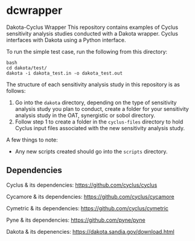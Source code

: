 # dcwrapper
Dakota-Cyclus Wrapper 
This repository contains examples of Cyclus sensitivity analysis 
studies conducted with a Dakota wrapper. 
Cyclus interfaces with Dakota using a Python interface. 

To run the simple test case, run the following from this directory: 
```
bash
cd dakota/test/ 
dakota -i dakota_test.in -o dakota_test.out
```

The structure of each sensitivity analysis study in this repository 
is as follows: 
1. Go into the `dakota` directory, depending on the type of sensitivity 
analysis study you plan to conduct, create a folder for your sensitivity 
analysis study in the OAT, synergistic or sobol directory.
2. Follow step 1 to create a folder in the `cyclus-files` directory to hold 
Cyclus input files associated with the new sensitivity analysis study. 

A few things to note: 
* Any new scripts created should go into the `scripts` directory. 

## Dependencies 
Cyclus & its dependencies: https://github.com/cyclus/cyclus 

Cycamore & its dependencies: https://github.com/cyclus/cycamore

Cymetric & its dependencies: https://github.com/cyclus/cymetric

Pyne & its dependencies: https://github.com/pyne/pyne

Dakota & its depenencies: https://dakota.sandia.gov/download.html
